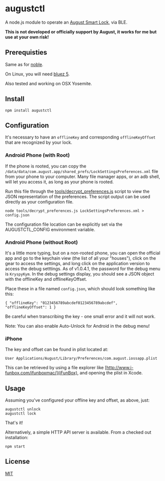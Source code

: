 augustctl
=========

A node.js module to operate an [August Smart Lock](http://www.august.com/), via BLE.

**This is not developed or officially support by August, it works for me but use at your own risk!**

## Prerequisties

Same as for [noble](https://github.com/sandeepmistry/noble).

On Linux, you will need [bluez 5](http://www.bluez.org/).

Also tested and working on OSX Yosemite.

## Install

	npm install augustctl

## Configuration

It's necessary to have an `offlineKey` and corresponding `offlineKeyOffset` that are recognized by your lock.  

### Android Phone (with Root)

If the phone is rooted, you can copy the `/data/data/com.august.app/shared_prefs/LockSettingsPreferences.xml` file from your phone to your computer.  Many file manager apps, or an adb shell, will let you access it, as long as your phone is rooted.

Run this file through the [tools/decrypt_preferences.js](tools/decrypt_preferences.js) script to view the JSON representation of the preferences.  The script output can be used directly as your configuration file.

    node tools/decrypt_preferences.js LockSettingsPreferences.xml > config.json

The configuration file location can be explicitly set via the AUGUSTCTL_CONFIG environment variable.

### Android Phone (without Root)

It's a little more typing, but on a non-rooted phone, you can open the official app and go to the keychain view (the list of all your "houses"), click on the gear to access the settings, and long click on the application version to access the debug setttings.  As of v1.0.4.1, the password for the debug menu is `KryspyKym`.  In the debug settings display, you should see a JSON object with the offlineKey and offlineKeyOffset.

Place these in a file named `config.json`, which should look something like this:

    { "offlineKey": "0123456789abcdef0123456789abcdef", "offlineKeyOffset": 1 }

Be careful when transcribing the key - one small error and it will not work.

Note: You can also enable Auto-Unlock for Android in the debug menu!

### iPhone

The key and offset can be found in plist located at:

    User Applications/August/Library/Preferences/com.august.iossapp.plist

This can be retrieved by using a file explorer like [http://www.i-funbox.com/ifunboxmac/](iFunBox), and opening the plist in Xcode.

## Usage

Assuming you've configured your offline key and offset, as above, just:

	augustctl unlock
	augustctl lock

That's it!

Alternatively, a simple HTTP API server is available.  From a checked out installation:

    npm start

## License

[MIT](LICENSE)
